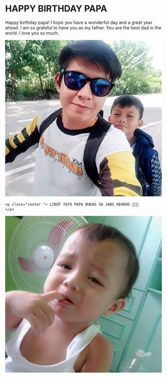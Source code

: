 <!DOCTYPE html>
<html>

<head>
  <meta charset="utf-8">
  <meta name="viewport" content="width=device-width">
  <title>replit</title>
  <link href="style.css" rel="stylesheet" type="text/css" />
</head>

<body>

<h1> HAPPY BIRTHDAY PAPA</h1>

  <p class="center "> Happy birthday papa! I hope you have a wonderful day and a great year ahead. I am so grateful to have you as my father. You are the best dad in the world. I love you so much.
  </p>

  <img src="FB_IMG_1721749336262.jpg">

    <p class="center "> LIBOT TAYO PAPA BUKAS SA JABS HEHEHE 🫰🏻💗
    </p>

  <img src="IMG_20240723_234702.jpg">
 
</body>

</html>
